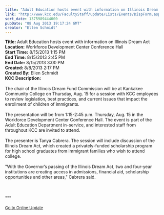```yaml
---
title: "Adult Education hosts event with information on Illinois Dream Act "
link: "http://www.kcc.edu/FacultyStaff/update/Lists/Events/DispForm.aspx?ID=424"
sort_date: 1375989444000
pubDate: "08 Aug 2013 19:17:24 GMT"
creator: "Ellen Schmidt"
---
```


<div><b>Title:</b> Adult Education hosts event with information on Illinois Dream Act </div>
<div><b>Location:</b> Workforce Development Center Conference Hall</div>
<div><b>Start Time:</b> 8/15/2013 1:15 PM</div>
<div><b>End Time:</b> 8/15/2013 2:45 PM</div>
<div><b>End Date:</b> 8/15/2013 3:00 PM</div>
<div><b>Created:</b> 8/8/2013 2:17 PM</div>
<div><b>Created By:</b> Ellen Schmidt</div>
<div><b>KCC Description:</b> <div class="ExternalClass1CF6E28C20814417925ECFB14E8881D5">
<div> </div>
<div>The chair of the Illinois Dream Fund Commission will be at Kankakee Community College on Thursday, Aug. 15 for a session with KCC employees to review legislation, best practices, and current issues that impact the enrollment of children of immigrants. </div>
<div> </div>
<div>
<div>The presentation will be from 1:15-2:45 p.m. Thursday, Aug. 15 in the Workforce Development Center Conference Hall. The event is part of the Adult Education Department in-service, and interested staff from throughout KCC are invited to attend.</div>
<div><br />The presenter is Tanya Cabrera. The session will include discussion of the Illinois Dream Act, which created a privately-funded scholarship program for high school graduates from immigrant families who wish to attend college. </div></div>
<div> </div>
<div>&quot;With the Governor’s passing of the Illinois Dream Act, two and four-year institutions are creating access in admissions, financial aid, scholarship opportunities and other areas,&quot; Cabrera said.</div>
<div>
<div>
<div>
<div>
<div></div>
<div></div>
<div>
<div></div>
<div> </div>
<div> </div>
<div><br />
<div></div>
<div>
<div>
<div></div>
<div><font size="2">***</font></div>
<div><font size="2"></font> </div>
<div><font size="2"></font></div>
<div><font size="2"></font></div>
<div><font size="2"></font></div>
<div><font size="2"></font></div>
<div><font size="2"></font></div>
<div><font size="2"></font></div>
<div><font size="2"></font></div>
<div><font size="2"><a href="/FacultyStaff/update/Pages/dailyupdate.aspx">Go to Online Update</a></font></div>
<div><font size="2"></font></div><br /><br /></div></div></div></div></div></div></div></div></div></div>
